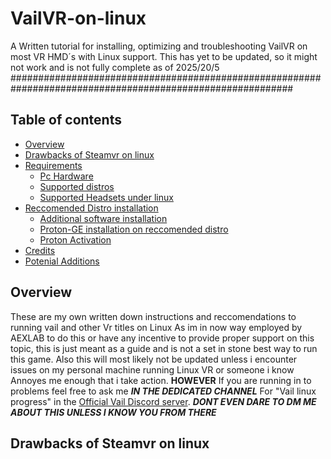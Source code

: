 # VailVR-on-linux
A Written tutorial for installing, optimizing and troubleshooting VailVR on most VR HMD´s with Linux support.
This has yet to be updated, so it might not work and is not fully complete as of 2025/20/5
###########################################################################################################

## Table of contents
- [Overview](#overview)
- [Drawbacks of Steamvr on linux](#Drawbacks)
- [Requirements](#Requirements)
  - [Pc Hardware](#pchwrd)
  - [Supported distros](#Supporteddistros)
  - [Supported Headsets under linux](#SupportedHMDs)
- [Reccomended Distro installation](#distroinstall)
  - [Additional software installation](#steaminstall)
  - [Proton-GE installation on reccomended distro](#protoninstall)
  - [Proton Activation](#ProtonON)
- [Credits](#credits)
- [Potenial Additions](#whatfuture)

## Overview

These are my own written down instructions and reccomendations to running vail and other Vr titles on Linux
As im in now way employed by AEXLAB to do this or have any incentive to provide proper support on this topic, this is just meant as a guide and is not a set in stone best way to run this game.
Also this will most likely not be updated unless i encounter issues on my personal machine running Linux VR or someone i know Annoyes me enough that i take action.
**HOWEVER** If you are running in to problems feel free to ask me **_IN THE DEDICATED CHANNEL_** For "Vail linux progress" in the [Official Vail Discord server](https://discord.gg/vailvr).
**_DONT EVEN DARE TO DM ME ABOUT THIS UNLESS I KNOW YOU FROM THERE_**

## Drawbacks of Steamvr on linux

